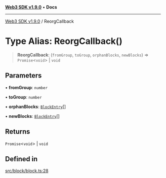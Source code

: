 [**Web3 SDK v1.9.0**](../README.md) • **Docs**

***

[Web3 SDK v1.9.0](../globals.md) / ReorgCallback

# Type Alias: ReorgCallback()

> **ReorgCallback**: (`fromGroup`, `toGroup`, `orphanBlocks`, `newBlocks`) => `Promise`\<`void`\> \| `void`

## Parameters

• **fromGroup**: `number`

• **toGroup**: `number`

• **orphanBlocks**: [`BlockEntry`](../namespaces/node/interfaces/BlockEntry.md)[]

• **newBlocks**: [`BlockEntry`](../namespaces/node/interfaces/BlockEntry.md)[]

## Returns

`Promise`\<`void`\> \| `void`

## Defined in

[src/block/block.ts:28](https://github.com/Mystic-Nayy/alephium-web3/blob/ee41f5e0e7d7fb0b155fe62f05b2ac03772895ca/packages/web3/src/block/block.ts#L28)
